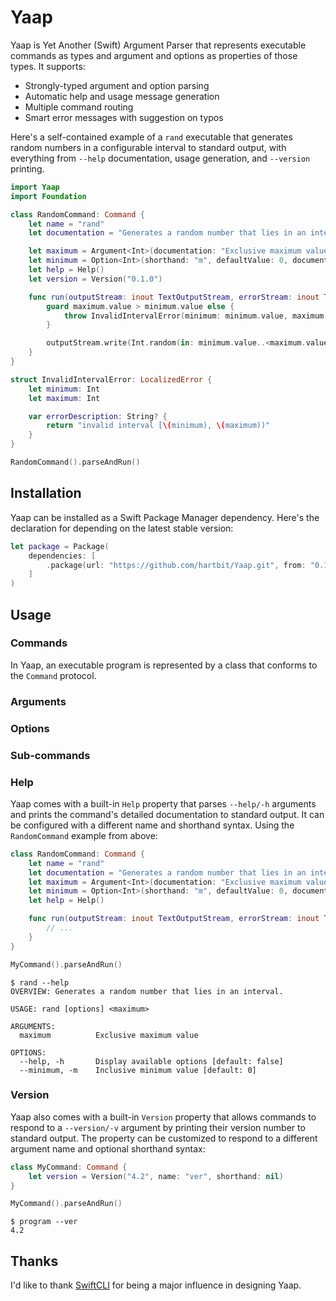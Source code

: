 # Yaap

Yaap is Yet Another (Swift) Argument Parser that represents executable commands as types and argument and options as properties of those types. It supports:

* Strongly-typed argument and option parsing
* Automatic help and usage message generation
* Multiple command routing
* Smart error messages with suggestion on typos

Here's a self-contained example of a `rand` executable that generates random numbers in a configurable interval to standard output, with everything from `--help` documentation, usage generation, and `--version` printing.

```swift
import Yaap
import Foundation

class RandomCommand: Command {
    let name = "rand"
    let documentation = "Generates a random number that lies in an interval."

    let maximum = Argument<Int>(documentation: "Exclusive maximum value")
    let minimum = Option<Int>(shorthand: "m", defaultValue: 0, documentation: "Inclusive minimum value")
    let help = Help()
    let version = Version("0.1.0")

    func run(outputStream: inout TextOutputStream, errorStream: inout TextOutputStream) throws {
        guard maximum.value > minimum.value else {
            throw InvalidIntervalError(minimum: minimum.value, maximum: maximum.value)
        }

        outputStream.write(Int.random(in: minimum.value..<maximum.value).description)
    }
}

struct InvalidIntervalError: LocalizedError {
    let minimum: Int
    let maximum: Int

    var errorDescription: String? {
        return "invalid interval [\(minimum), \(maximum))"
    }
}

RandomCommand().parseAndRun()
```

## Installation

Yaap can be installed as a Swift Package Manager dependency. Here's the declaration for depending on the latest stable version:

```swift
let package = Package(
    dependencies: [
        .package(url: "https://github.com/hartbit/Yaap.git", from: "0.1.0")
    ]
)
```

## Usage

### Commands

In Yaap, an executable program is represented by a class that conforms to the `Command` protocol.

### Arguments

### Options

### Sub-commands

### Help

Yaap comes with a built-in `Help` property that parses `--help/-h` arguments and prints the command's detailed documentation to standard output. It can be configured with a different name and shorthand syntax. Using the `RandomCommand` example from above:

```swift
class RandomCommand: Command {
    let name = "rand"
    let documentation = "Generates a random number that lies in an interval."
    let maximum = Argument<Int>(documentation: "Exclusive maximum value")
    let minimum = Option<Int>(shorthand: "m", defaultValue: 0, documentation: "Inclusive minimum value")
    let help = Help()

    func run(outputStream: inout TextOutputStream, errorStream: inout TextOutputStream) throws {
        // ...
    }
}

MyCommand().parseAndRun()
```

```
$ rand --help
OVERVIEW: Generates a random number that lies in an interval.

USAGE: rand [options] <maximum>

ARGUMENTS:
  maximum          Exclusive maximum value

OPTIONS:
  --help, -h       Display available options [default: false]
  --minimum, -m    Inclusive minimum value [default: 0]
```

### Version

Yaap also comes with a built-in `Version` property that allows commands to respond to a `--version/-v` argument by printing their version number to standard output. The property can be customized to respond to a different argument name and optional shorthand syntax:

```swift
class MyCommand: Command {
    let version = Version("4.2", name: "ver", shorthand: nil)
}

MyCommand().parseAndRun()
```

```
$ program --ver
4.2
```

## Thanks

I'd like to thank [SwiftCLI](https://github.com/jakeheis/SwiftCLI) for being a major influence in designing Yaap.
